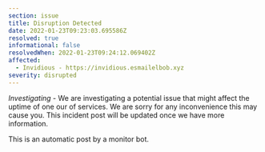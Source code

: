 ```yaml
---
section: issue
title: Disruption Detected
date: 2022-01-23T09:23:03.695586Z
resolved: true
informational: false
resolvedWhen: 2022-01-23T09:24:12.069402Z
affected:
  - Invidious - https://invidious.esmailelbob.xyz
severity: disrupted
---
```

*Investigating* - We are investigating a potential issue that might affect the uptime of one our of services. We are sorry for any inconvenience this may cause you. This incident post will be updated once we have more information.

This is an automatic post by a monitor bot.
        